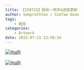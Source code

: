 ```yaml
---
title: 【150721】板绘一周年&进度更新
author: Semprathlon / Simfae Dean
tags:
	- 板绘
categories:
	- Artwork
date: 2015-07-21 23:58:34
---
```

<a href="__ASSETS_HOST_NAME__/2015/07/IMG_5299.png"><img src="__ASSETS_HOST_NAME__/2015/07/IMG_5299.png" alt="(null)" class="alignnone size-full" /></a><br /><br /><a href="__ASSETS_HOST_NAME__/2015/07/IMG_5291.png"><img src="__ASSETS_HOST_NAME__/2015/07/IMG_5291.png" alt="(null)" class="alignnone size-full" /></a>
